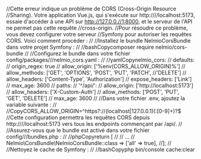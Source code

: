 //Cette erreur indique un problème de CORS (Cross-Origin Resource //Sharing). Votre application Vue.js, qui s'exécute sur http:////localhost:5173, essaie d'accéder à une API sur http://127.0.0.//1:8000, et le serveur de l'API ne permet pas cette requête //cross-origin.
//Pour résoudre ce problème, vous devez configurer votre serveur //Symfony pour autoriser les requêtes CORS. Voici comment procéder :
//
//Installez le bundle NelmioCorsBundle dans votre projet Symfony :
//
//bashCopycomposer require nelmio/cors-bundle
//
//Configurez le bundle dans votre fichier config/packages///nelmio_cors.yaml :
//
//yamlCopynelmio_cors:
//    defaults:
//        origin_regex: true
//        allow_origin: ['%env(CORS_ALLOW_ORIGIN)%']
//        allow_methods: ['GET', 'OPTIONS', 'POST', 'PUT', 'PATCH', //'DELETE']
//        allow_headers: ['Content-Type', 'Authorization']
//        expose_headers: ['Link']
//        max_age: 3600
//    paths:
//        '^/api/':
//            allow_origin: ['http://localhost:5173']
//            allow_headers: ['X-Custom-Auth']
//            allow_methods: ['POST', 'PUT', 'GET', 'DELETE']
//            max_age: 3600
//
//Dans votre fichier .env, ajoutez la variable suivante :
//
//CopyCORS_ALLOW_ORIGIN=^https?://(localhost|127\.0\.0\.1)(:[0-9]+)?$
//Cette configuration permettra les requêtes CORS depuis http:////localhost:5173 vers tous les endpoints commençant par /api/.
//
//Assurez-vous que le bundle est activé dans votre fichier config///bundles.php :
//
//phpCopyreturn [
//    // ...
//    Nelmio\CorsBundle\NelmioCorsBundle::class => ['all' => true],
//];
//
//Nettoyez le cache de Symfony :
//
//bashCopyphp bin/console cache:clear